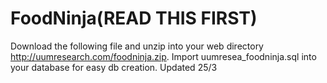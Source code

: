# FoodNinja(READ THIS FIRST)
Download the following file and unzip into your web directory http://uumresearch.com/foodninja.zip.
Import uumresea_foodninja.sql into your database for easy db creation.
Updated 25/3
